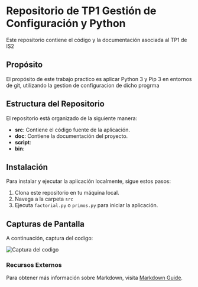 # Repositorio de TP1 Gestión de Configuración y Python

Este repositorio contiene el código y la documentación asociada al TP1 de IS2

## Propósito

El propósito de este trabajo practico es aplicar Python 3 y Pip 3 en entornos de git, utilizando la gestion de configuracion de dicho progrma

## Estructura del Repositorio

El repositorio está organizado de la siguiente manera:

- **src**: Contiene el código fuente de la aplicación.
- **doc**: Contiene la documentación del proyecto.
- **script**: 
- **bin**: 

## Instalación

Para instalar y ejecutar la aplicación localmente, sigue estos pasos:

1. Clona este repositorio en tu máquina local.
2. Navega a la carpeta `src`
3. Ejecuta `factorial.py` o `primos.py` para iniciar la aplicación.

## Capturas de Pantalla

A continuación, captura del codigo:

![Captura del codigo]()

### Recursos Externos

Para obtener más información sobre Markdown, visita [Markdown Guide](https://www.markdownguide.org/).


